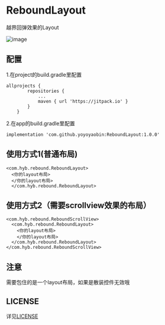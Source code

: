 # ReboundLayout
越界回弹效果的Layout

![image](https://github.com/yoyoyaobin/ReboundLayout/blob/master/app/src/main/assets/1.gif)

## 配置
1.在project的build.gradle里配置
```
allprojects {
		repositories {
			...
			maven { url 'https://jitpack.io' }
		}
	}
```
2.在app的build.gradle里配置
```
implementation 'com.github.yoyoyaobin:ReboundLayout:1.0.0'
```

## 使用方式1(普通布局)
```
<com.hyb.rebound.ReboundLayout>
  <你的layout布局>
  </你的layout布局>
  </com.hyb.rebound.ReboundLayout>
```

## 使用方式2（需要scrollview效果的布局）
```
<com.hyb.rebound.ReboundScrollView>
  <com.hyb.rebound.ReboundLayout>
    <你的layout布局>
    </你的layout布局>
  </com.hyb.rebound.ReboundLayout>
</com.hyb.rebound.ReboundScrollView>
```

## 注意
需要包住的是一个layout布局，如果是散装控件无效哦

 ## LICENSE
详见[LICENSE](https://github.com/yoyoyaobin/ReboundLayout/blob/master/LICENSE)
